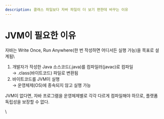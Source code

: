 ```yaml
---
description: 클래스 파일보다 자바 파일이 더 보기 편한데 바꾸는 이유
---
```


# JVM이 필요한 이유

자바는 Write Once, Run Anywhere(한 번 작성하면 어디서든 실행 가능)을 목표로 설계됨\


1. 개발자가 작성한 Java 소스코드(.java)를 컴파일러(javac)로 컴파일\
   → .class(바이트코드) 파일로 변환됨
2. 바이트코드를 JVM이 실행\
   → 운영체제(OS)에 종속되지 않고 실행 가능

JVM이 없다면, 자바 프로그램을 운영체제별로 각각 다르게 컴파일해야 하므로, 플랫폼 독립성을 보장할 수 없다.

\
